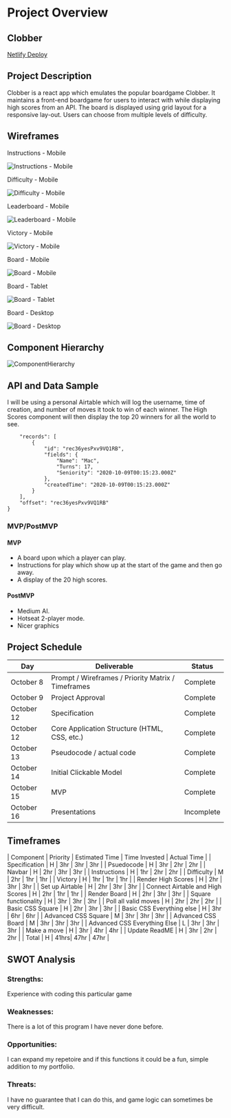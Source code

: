 # Project Overview

## Clobber

[Netlify Deploy](https://clobber.netlify.app/)

## Project Description

Clobber is a react app which emulates the popular boardgame Clobber. It maintains a front-end boardgame for users to interact with while displaying high scores from an API. The board is displayed using grid layout for a responsive lay-out. Users can choose from multiple levels of difficulty.

## Wireframes

Instructions - Mobile

![Instructions - Mobile](https://user-images.githubusercontent.com/45667956/95589304-8e6b0700-0a12-11eb-8661-5a6eb27a46e9.png)

Difficulty - Mobile

![Difficulty - Mobile](https://user-images.githubusercontent.com/45667956/95589461-c40ff000-0a12-11eb-80ec-fa8e1567ff4d.png)

Leaderboard - Mobile

![Leaderboard - Mobile](https://user-images.githubusercontent.com/45667956/95589623-fc173300-0a12-11eb-810b-0e84afe44c49.png)

Victory - Mobile

![Victory - Mobile](https://user-images.githubusercontent.com/45667956/95589724-22d56980-0a13-11eb-863c-84a9e4729f1a.png)

Board - Mobile

![Board - Mobile](https://user-images.githubusercontent.com/45667956/95589935-6b8d2280-0a13-11eb-9b97-5806c4a80752.png)

Board - Tablet

![Board - Tablet](https://user-images.githubusercontent.com/45667956/95589992-82337980-0a13-11eb-8e25-7039963d1f05.png)

Board - Desktop

![Board - Desktop](https://user-images.githubusercontent.com/45667956/95590193-be66da00-0a13-11eb-84e0-fcddd3afb165.png)

## Component Hierarchy

![ComponentHierarchy](https://i.imgur.com/e6kJLAF.png)

## API and Data Sample

I will be using a personal Airtable which will log the username, time of creation, and number of moves it took to win of each winner. The High Scores component will then display the top 20 winners for all the world to see.

```{
    "records": [
        {
            "id": "rec36yesPxv9VQ1RB",
            "fields": {
                "Name": "Mac",
                "Turns": 17,
                "Seniority": "2020-10-09T00:15:23.000Z"
            },
            "createdTime": "2020-10-09T00:15:23.000Z"
        }
    ],
    "offset": "rec36yesPxv9VQ1RB"
}
```

### MVP/PostMVP

#### MVP 

- A board upon which a player can play. 
- Instructions for play which show up at the start of the game and then go away.
- A display of the 20 high scores.

#### PostMVP  

- Medium AI.
- Hotseat 2-player mode.
- Nicer graphics

## Project Schedule

|  Day | Deliverable | Status
|---|---| ---|
|October 8| Prompt / Wireframes / Priority Matrix / Timeframes | Complete
|October 9| Project Approval | Complete
|October 12| Specification | Complete
|October 12| Core Application Structure (HTML, CSS, etc.) | Complete
|October 13| Pseudocode / actual code | Complete
|October 14| Initial Clickable Model  | Complete
|October 15| MVP | Complete
|October 16| Presentations | Incomplete

## Timeframes

| Component | Priority | Estimated Time | Time Invested | Actual Time |
| Specification | H |  3hr | 3hr | 3hr |
| Psuedocode | H |  3hr | 2hr | 2hr |
| Navbar | H |  2hr | 3hr | 3hr |
| Instructions | H |  1hr | 2hr | 2hr |
| Difficulty | M |  2hr | 1hr | 1hr |
| Victory | H |  1hr | 1hr | 1hr |
| Render High Scores | H |  2hr | 3hr | 3hr |
| Set up Airtable | H |  2hr | 3hr | 3hr |
| Connect Airtable and High Scores | H |  2hr | 1hr | 1hr |
| Render Board | H |  2hr | 3hr | 3hr |
| Square functionality | H |  3hr | 3hr | 3hr |
| Poll all valid moves | H |  2hr | 2hr | 2hr |
| Basic CSS Square | H |  2hr | 3hr | 3hr |
| Basic CSS Everything else | H |  3hr | 6hr | 6hr |
| Advanced CSS Square | M |  3hr | 3hr | 3hr |
| Advanced CSS Board | M |  3hr | 3hr | 3hr |
| Advanced CSS Everything Else | L |  3hr | 3hr | 3hr |
| Make a move | H |  3hr | 4hr | 4hr |
| Update ReadME | H | 3hr | 2hr | 2hr |
| Total | H | 41hrs| 47hr | 47hr |

## SWOT Analysis

### Strengths:

Experience with coding this particular game

### Weaknesses:

There is a lot of this program I have never done before.

### Opportunities:

I can expand my repetoire and if this functions it could be a fun, simple addition to my portfolio.

### Threats:

I have no guarantee that I can do this, and game logic can sometimes be very difficult.

